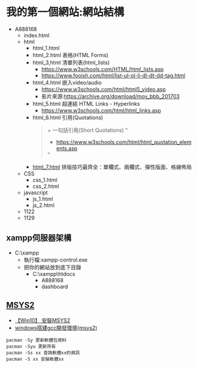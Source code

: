 # 我的第一個網站:網站結構
- A888168
  - index.html
  - html
    - html_1.html 
    - html_2.html 表格(HTML Forms)
    - html_3,html 清單列表(html_lists)
      - https://www.w3schools.com/HTML/html_lists.asp
      - https://www.fooish.com/html/list-ul-ol-li-dl-dt-dd-tag.html
    - html_4.html 嵌入video/audio
      - https://www.w3schools.com/html/html5_video.asp
      - 影片來源:https://archive.org/download/mov_bbb_201703 
    - html_5.html 超連結 HTML Links - Hyperlinks <a>
      - https://www.w3schools.com/html/html_links.asp
    - html_6.html  引用(Quotations) <blockquote> + 一句話引用(Short Quotations) <q>
      - https://www.w3schools.com/html/html_quotation_elements.asp
    - [html_7.html](./web2023/html_7.md) 排版技巧最齊全：單欄式、兩欄式、彈性版面、格線佈局
  - CSS
    - css_1.html
    - css_2.html
  - javascript
    - js_1.html
    - js_2.html
  - 1122
  - 1129   

## xampp伺服器架構
- C:\xampp
  - 執行檔:xampp-control.exe
  - 把你的網站放到底下目錄
    - C:\xampp\htdocs
      - A888168
      - dashboard 


## [MSYS2](https://www.msys2.org/)

- [【Win10】 安裝MSYS2](https://tech.gjlmotea.com/2019/11/win10-msys2.html)
- [windows搭建gcc開發環境(msys2)](https://www.itread01.com/content/1550324904.html)

```
pacman -Sy 更新軟體包資料
pacman -Syu 更新所有
pacman -Ss xx 查詢軟體xx的資訊
pacman -S xx 安裝軟體xx
```
